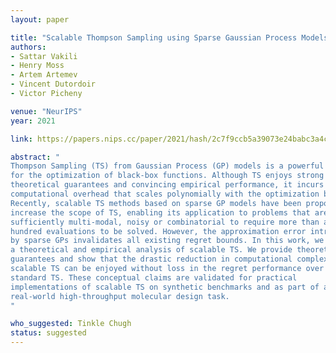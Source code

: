 ```yaml
---
layout: paper

title: "Scalable Thompson Sampling using Sparse Gaussian Process Models"
authors:
- Sattar Vakili
- Henry Moss
- Artem Artemev
- Vincent Dutordoir
- Victor Picheny

venue: "NeurIPS"
year: 2021

link: https://papers.nips.cc/paper/2021/hash/2c7f9ccb5a39073e24babc3a4cb45e60-Abstract.html

abstract: "
Thompson Sampling (TS) from Gaussian Process (GP) models is a powerful tool
for the optimization of black-box functions. Although TS enjoys strong
theoretical guarantees and convincing empirical performance, it incurs a large
computational overhead that scales polynomially with the optimization budget.
Recently, scalable TS methods based on sparse GP models have been proposed to
increase the scope of TS, enabling its application to problems that are
sufficiently multi-modal, noisy or combinatorial to require more than a few
hundred evaluations to be solved. However, the approximation error introduced
by sparse GPs invalidates all existing regret bounds. In this work, we perform
a theoretical and empirical analysis of scalable TS. We provide theoretical
guarantees and show that the drastic reduction in computational complexity of
scalable TS can be enjoyed without loss in the regret performance over the
standard TS. These conceptual claims are validated for practical
implementations of scalable TS on synthetic benchmarks and as part of a
real-world high-throughput molecular design task.
"

who_suggested: Tinkle Chugh
status: suggested
---
```


